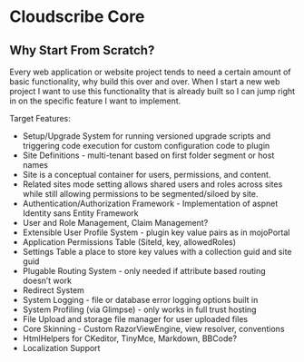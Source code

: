 # Cloudscribe Core 

## Why Start From Scratch?

Every web application or website project tends to need a certain amount of basic functionality, why build this over and over. When I start a new web project I want to use this functionality that is already built so I can jump right in on the specific feature I want to implement. 

Target Features:
* Setup/Upgrade System for running versioned upgrade scripts and triggering code execution for custom configuration code to plugin
* Site Definitions - multi-tenant based on first folder segment or host names
* Site is a conceptual container for users, permissions, and content. 
* Related sites mode setting allows shared users and roles across sites while still allowing permissions to be segmented/siloed by site.
* Authentication/Authorization Framework - Implementation of aspnet Identity sans Entity Framework
* User and Role Management, Claim Management?
* Extensible User Profile System - plugin key value pairs as in mojoPortal
* Application Permissions Table (SiteId, key, allowedRoles)
* Settings Table a place to store key values with a collection guid and site guid
* Plugable Routing System - only needed if attribute based routing doesn’t work
* Redirect System
* System Logging - file or database error logging options built in
* System Profiling (via Glimpse) - only works in full trust hosting
* File Upload and storage file manager for user uploaded files
* Core Skinning - Custom RazorViewEngine, view resolver, conventions
* HtmlHelpers for CKeditor, TinyMce, Markdown, BBCode?
* Localization Support
